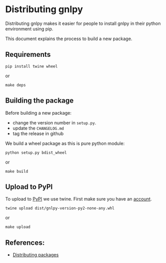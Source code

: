 # Distributing gnlpy

Distributing gnlpy makes it easier for people to install gnlpy in their python
environment using pip.

This document explains the process to build a new package.

## Requirements

```
pip install twine wheel
```
or
```
make deps
```

## Building the package

Before building a new package:
* change the version number in `setup.py`.
* update the `CHANGELOG.md`
* tag the release in github

We build a wheel package as this is pure python module:
```
python setup.py bdist_wheel
```
or
```
make build
```

## Upload to PyPI
To upload to [PyPI](https://pypi.python.org/pypi) we use twine. First make
sure you have an [account](http://python-packaging-user-guide.readthedocs.org/en/latest/distributing/#create-an-account).

```
twine upload dist/gnlpy-version-py2-none-any.whl
```
or
```
make upload
```

## References:

* [Distributing packages](http://python-packaging-user-guide.readthedocs.org/en/latest/distributing/)
